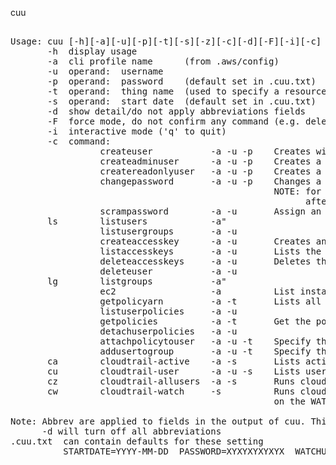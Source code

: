 cuu
 
<pre> 
Usage: cuu [-h][-a][-u][-p][-t][-s][-z][-c][-d][-F][-i][-c]  
       -h  display usage  
       -a  cli profile name      (from .aws/config)  
       -u  operand:  username  
       -p  operand:  password    (default set in .cuu.txt)  
       -t  operand:  thing name  (used to specify a resource or object name)  
       -s  operand:  start date  (default set in .cuu.txt)  
       -d  show detail/do not apply abbreviations fields  
       -F  force mode, do not confirm any command (e.g. deletes)  
       -i  interactive mode ('q' to quit)  
       -c  command:  
                 createuser           -a -u -p    Creates with no privledges  
                 createadminuser      -a -u -p    Creates a user with Administor Access  
                 createreadonlyuser   -a -u -p    Creates a user with Read Only  
                 changepassword       -a -u -p    Changes a users password, Will use PASSWORD var in .cuu.txt  
                                                  NOTE: for commands above, User will need to change password  
                                                        after first login.  Password may be set in .cuu.txt  
                 scrampassword        -a -u       Assign an unknown (scrammed) password  
       ls        listusers            -a"   
                 listusergroups       -a -u  
                 createaccesskey      -a -u       Creates an accesskey for the user (-u)  
                 listaccesskeys       -a -u       Lists the users (-u) access keys)  
                 deleteaccesskeys     -a -u       Deletes the users (-u) access keys)  
                 deleteuser           -a -u  
       lg        listgroups           -a"   
                 ec2                  -a          List instances and securitygroups  
                 getpolicyarn         -a -t       Lists all defined policies filter with a regex in -t  
                 listuserpolicies     -a -u  
                 getpolicies          -a -t       Get the policy docs assocaiated with the regex in -t  
                 detachuserpolicies   -a -u  
                 attachpolicytouser   -a -u -t    Specify the policy arn with -t  
                 addusertogroup       -a -u -t    Specify the group name with -t  
       ca        cloudtrail-active    -a -s       Lists active users since start date (-s)  
       cu        cloudtrail-user      -a -u -s    Lists user (-u) activity since start date (-s)   
       cz        cloudtrail-allusers  -a -s       Runs cloudtrail-users for all users  
       cw        cloudtrail-watch     -s          Runs cloudtrail-users for each acct in ACCOUNTLIST  
                                                  on the WATCHUSER in .cuu.txt  
  
Note: Abbrev are applied to fields in the output of cuu. This is done to limit line length  
      -d will turn off all abbreviations  
.cuu.txt  can contain defaults for these setting  
          STARTDATE=YYYY-MM-DD  PASSWORD=XYXYXYXYXYX  WATCHUSER=username  ACCOUNTLIST=A1 A2 A3  
  
  
</pre>
